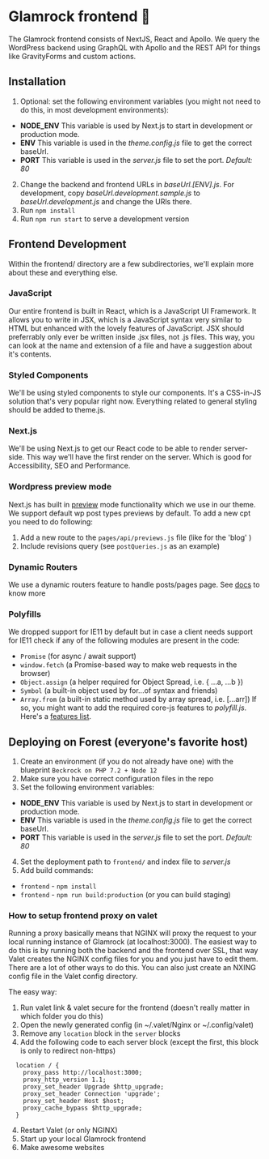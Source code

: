 # Glamrock frontend :guitar:

The Glamrock frontend consists of NextJS, React and Apollo.
We query the WordPress backend using GraphQL with Apollo and the REST API for things like GravityForms and custom actions.

## Installation

1. Optional: set the following environment variables (you might not need to do this, in most development environments):

- **NODE_ENV** This variable is used by Next.js to start in development or production mode.
- **ENV** This variable is used in the _theme.config.js_ file to get the correct baseUrl.
- **PORT** This variable is used in the _server.js_ file to set the port. _Default: 80_

2. Change the backend and frontend URLs in _baseUrl.[ENV].js_. For development, copy _baseUrl.development.sample.js_ to _baseUrl.development.js_ and change the URls there.
3. Run `npm install`
4. Run `npm run start` to serve a development version

## Frontend Development

Within the frontend/ directory are a few subdirectories, we'll explain more about these and everything else.

### JavaScript

Our entire frontend is built in React, which is a JavaScript UI Framework. It allows you to write in JSX, which is a JavaScript syntax very similar to HTML but enhanced with the lovely features of JavaScript. JSX should preferrably only ever be written inside .jsx files, not .js files. This way, you can look at the name and extension of a file and have a suggestion about it's contents.

### Styled Components

We'll be using styled components to style our components. It's a CSS-in-JS solution that's very popular right now. Everything related to general styling should be added to theme.js.

### Next.js

We'll be using Next.js to get our React code to be able to render server-side. This way we'll have the first render on the server. Which is good for Accessibility, SEO and Performance.

### Wordpress preview mode

Next.js has built in [preview](https://nextjs.org/docs/advanced-features/preview-mode) mode functionality which we use in our theme. We support default wp post types previews by default. To add a new cpt you need to do following:

1. Add a new route to the `pages/api/previews.js` file (like for the 'blog' )
2. Include revisions query (see `postQueries.js` as an example)

### Dynamic Routers

We use a dynamic routers feature to handle posts/pages page. See [docs](https://nextjs.org/docs/routing/dynamic-routes) to know more

### Polyfills

We dropped support for IE11 by default but in case a client needs support for IE11 check if any of the following modules are present in the code:

- `Promise` (for async / await support)
- `window.fetch` (a Promise-based way to make web requests in the browser)
- `Object.assign` (a helper required for Object Spread, i.e. { ...a, ...b })
- `Symbol` (a built-in object used by for...of syntax and friends)
- `Array.from` (a built-in static method used by array spread, i.e. [...arr])
  If so, you might want to add the required core-js features to _polyfill.js_. Here's a [features list](https://github.com/zloirock/core-js#features).

## Deploying on Forest (everyone's favorite host)

1. Create an environment (if you do not already have one) with the blueprint `Beckrock on PHP 7.2 + Node 12`
2. Make sure you have correct configuration files in the repo
3. Set the following environment variables:

- **NODE_ENV** This variable is used by Next.js to start in development or production mode.
- **ENV** This variable is used in the _theme.config.js_ file to get the correct baseUrl.
- **PORT** This variable is used in the _server.js_ file to set the port. _Default: 80_

4. Set the deployment path to `frontend/` and index file to _server.js_
5. Add build commands:

- `frontend` - `npm install`
- `frontend` - `npm run build:production` (or you can build staging)

### How to setup frontend proxy on valet

Running a proxy basically means that NGINX will proxy the request to your local running instance of Glamrock (at localhost:3000).
The easiest way to do this is by running both the backend and the frontend over SSL, that way Valet creates the NGINX config files for you and you just have to edit them.
There are a lot of other ways to do this. You can also just create an NXING config file in the Valet config directory.

The easy way:

1. Run valet link & valet secure for the frontend (doesn't really matter in which folder you do this)
2. Open the newly generated config (in ~/.valet/Nginx or ~/.config/valet)
3. Remove any `location` block in the `server` blocks
4. Add the following code to each server block (except the first, this block is only to redirect non-https)

```nginx
  location / {
    proxy_pass http://localhost:3000;
    proxy_http_version 1.1;
    proxy_set_header Upgrade $http_upgrade;
    proxy_set_header Connection 'upgrade';
    proxy_set_header Host $host;
    proxy_cache_bypass $http_upgrade;
  }
```

4. Restart Valet (or only NGINX)
5. Start up your local Glamrock frontend
6. Make awesome websites
